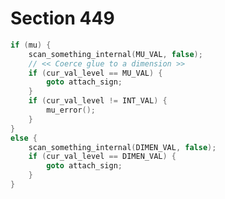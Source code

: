 # Section 449

```c << Fetch an internal dimension and |goto attach_sign|, or fetch an internal integer >>=
if (mu) {
    scan_something_internal(MU_VAL, false);
    // << Coerce glue to a dimension >>
    if (cur_val_level == MU_VAL) {
        goto attach_sign;
    }
    if (cur_val_level != INT_VAL) {
        mu_error();
    }
}
else {
    scan_something_internal(DIMEN_VAL, false);
    if (cur_val_level == DIMEN_VAL) {
        goto attach_sign;
    }
}
```

